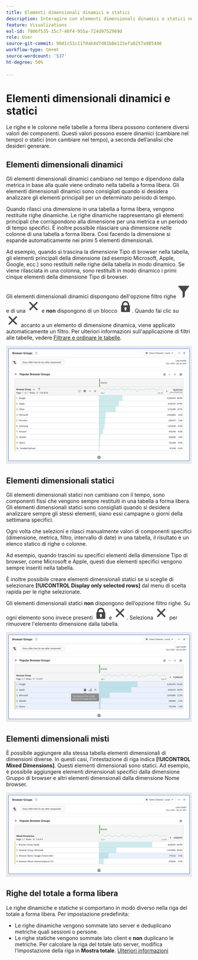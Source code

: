```yaml
---
title: Elementi dimensionali dinamici e statici
description: Interagire con elementi dimensionali dinamici e statici nelle tabelle
feature: Visualizations
exl-id: 7806f535-15c7-40f4-955a-724d9752969d
role: User
source-git-commit: 90d1c51c11f0ab4d7d61b8e115efa8257a985446
workflow-type: tm+mt
source-wordcount: '537'
ht-degree: 50%

---
```


# Elementi dimensionali dinamici e statici

Le righe e le colonne nelle tabelle a forma libera possono contenere diversi valori dei componenti. Questi valori possono essere dinamici (cambiare nel tempo) o statici (non cambiare nel tempo), a seconda dell’analisi che desideri generare.

## Elementi dimensionali dinamici

Gli elementi dimensionali dinamici cambiano nel tempo e dipendono dalla metrica in base alla quale viene ordinato nella tabella a forma libera. Gli elementi dimensionali dinamici sono consigliati quando si desidera analizzare gli elementi principali per un determinato periodo di tempo.

Quando rilasci una dimensione in una tabella a forma libera, vengono restituite righe dinamiche. Le righe dinamiche rappresentano gli elementi principali che corrispondono alla dimensione per una metrica e un periodo di tempo specifici. È inoltre possibile rilasciare una dimensione nelle colonne di una tabella a forma libera. Così facendo la dimensione si espande automaticamente nei primi 5 elementi dimensionali.

Ad esempio, quando si trascina la dimensione Tipo di browser nella tabella, gli elementi principali della dimensione (ad esempio Microsoft, Apple, Google, ecc.) sono restituiti nelle righe della tabella in modo dinamico. Se viene rilasciata in una colonna, sono restituiti in modo dinamico i primi cinque elementi della dimensione Tipo di browser.

Gli elementi dimensionali dinamici dispongono dell&#39;opzione filtro righe ![Filtro](/help/assets/icons/Filter.svg) e di una ![Chiusura](/help/assets/icons/Close.svg) e **non** dispongono di un blocco ![BloccoChiuso](/help/assets/icons/LockClosed.svg). <!--do they have the lock icon? --> Quando fai clic su ![Chiudi](/help/assets/icons/Close.svg) accanto a un elemento di dimensione dinamica, viene applicato automaticamente un filtro. Per ulteriori informazioni sull&#39;applicazione di filtri alle tabelle, vedere [Filtrare e ordinare le tabelle](/help/analysis-workspace/visualizations/freeform-table/filter-and-sort.md).


![Tabella a forma libera che evidenzia l&#39;icona del filtro.](assets/dynamic-items.png)

## Elementi dimensionali statici

Gli elementi dimensionali statici non cambiano con il tempo, sono componenti fissi che vengono sempre restituiti in una tabella a forma libera. Gli elementi dimensionali statici sono consigliati quando si desidera analizzare sempre gli stessi elementi, siano essi campagne o giorni della settimana specifici.

Ogni volta che selezioni e rilasci manualmente valori di componenti specifici (dimensione, metrica, filtro, intervallo di date) in una tabella, il risultato è un elenco statico di righe o colonne.

Ad esempio, quando trascini su specifici elementi della dimensione Tipo di browser, come Microsoft e Apple, questi due elementi specifici vengono sempre inseriti nella tabella.

È inoltre possibile creare elementi dimensionali statici se si sceglie di selezionare **[!UICONTROL Display only selected rows]** dal menu di scelta rapida per le righe selezionate.

Gli elementi dimensionali statici **non** dispongono dell’opzione filtro righe. Su ogni elemento sono invece presenti ![LockClosed](/help/assets/icons/LockClosed.svg) e ![Close](/help/assets/icons/Close.svg). Seleziona ![Chiudi](/help/assets/icons/Close.svg) per rimuovere l&#39;elemento dimensione dalla tabella.

![Tabella a forma libera che mostra il tipo di browser e la riga Microsoft con un&#39;icona di blocco. Nota: questo elemento dimensione è statico e non cambierà con il tempo.](assets/static-items.png)

## Elementi dimensionali misti

È possibile aggiungere alla stessa tabella elementi dimensionali di dimensioni diverse. In questi casi, l&#39;intestazione di riga indica **[!UICONTROL Mixed Dimensions]**. Questi elementi dimensionali sono statici. Ad esempio, è possibile aggiungere elementi dimensionali specifici dalla dimensione Gruppo di browser e altri elementi dimensionali dalla dimensione Nome browser.

![Tabella a forma libera che evidenzia la colonna Dimension misti.](assets/mixed-dimensions.png)

## Righe del totale a forma libera

Le righe dinamiche e statiche si comportano in modo diverso nella riga del totale a forma libera. Per impostazione predefinita:

* Le righe dinamiche vengono sommate lato server e deduplicano metriche quali sessioni o persone.
* Le righe statiche vengono sommate lato client e **non** duplicano le metriche. Per calcolare la riga del totale lato server, modifica l’impostazione della riga in **Mostra totale**. [Ulteriori informazioni](https://experienceleague.adobe.com/docs/analytics/analyze/analysis-workspace/visualizations/freeform-table/workspace-totals.html?lang=it)
